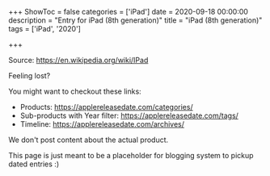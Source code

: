+++
ShowToc = false
categories = ['iPad']
date = 2020-09-18 00:00:00
description = "Entry for iPad (8th generation)"
title = "iPad (8th generation)"
tags = ['iPad', '2020']

+++

Source: https://en.wikipedia.org/wiki/IPad

Feeling lost?

You might want to checkout these links:
- Products: https://applereleasedate.com/categories/
- Sub-products with Year filter: https://applereleasedate.com/tags/
- Timeline: https://applereleasedate.com/archives/

We don't post content about the actual product. 



This page is just meant to be a placeholder for blogging system to pickup dated entries :)


